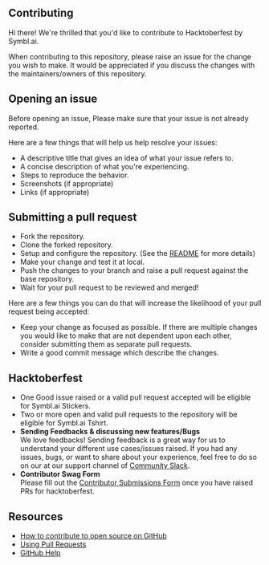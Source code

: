 ## Contributing

Hi there! We're thrilled that you'd like to contribute to Hacktoberfest by Symbl.ai.

When contributing to this repository, please raise an issue for the change you wish to make. It would be appreciated if you discuss the changes with the maintainers/owners of this repository.

## Opening an issue

Before opening an issue, Please make sure that your issue is not already reported.

Here are a few things that will help us help resolve your issues:

- A descriptive title that gives an idea of what your issue refers to.
- A concise description of what you're experiencing.
- Steps to reproduce the behavior.
- Screenshots (if appropriate)
- Links (if appropriate)

## Submitting a pull request

- Fork the repository.
- Clone the forked repository.
- Setup and configure the repository. (See the [README](README.md) for more details)
- Make your change and test it at local.
- Push the changes to your branch and raise a pull request against the base repository.
- Wait for your pull request to be reviewed and merged!


Here are a few things you can do that will increase the likelihood of your pull request being accepted:

- Keep your change as focused as possible. If there are multiple changes you would like to make that are not dependent upon each other, consider submitting them as separate pull requests.
- Write a good commit message which describe the changes.

## Hacktoberfest

- One Good issue raised or a valid pull request accepted will be eligible for Symbl.ai Stickers. 
- Two or more open and valid pull requests to the repository will be eligible for Symbl.ai Tshirt.
- **Sending Feedbacks & discussing new features/Bugs**\
We love feedbacks! Sending feedback is a great way for us to understand your different use cases/issues raised. If you had any issues, bugs, or want to share about your experience, feel free to do so on our at our support channel of [Community Slack](https://bit.ly/symbldotai-slack).
- **Contributor Swag Form**\
Please fill out the [Contributor Submissions Form](https://docs.google.com/forms/d/e/1FAIpQLScBQjwTWKpCziEiAfxO5gdw1UHngjIJwbKr1COBkE-G2ov8Vw/viewform) once you have raised PRs for hacktoberfest. 

## Resources

- [How to contribute to open source on GitHub](https://guides.github.com/activities/contributing-to-open-source/)
- [Using Pull Requests](https://help.github.com/articles/using-pull-requests/)
- [GitHub Help](https://help.github.com)
